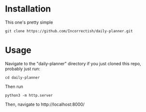 # Installation
This one's pretty simple

```
git clone https://github.com/Incorrectish/daily-planner.git
```

# Usage 

Navigate to the "daily-planner" directory
if you just cloned this repo, probably just run:

```
cd daily-planner
```

Then run

```
python3 -m http.server
```
Then, navigate to http://localhost:8000/ 

